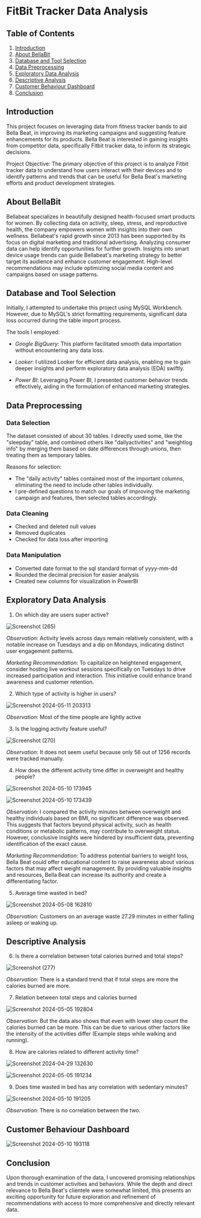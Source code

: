 # FitBit Tracker Data Analysis 

## Table of Contents
1. [Introduction](#introduction)
2. [About BellaBit](#about-bellabit)
3. [Database and Tool Selection](#database-and-tool-selection)
4. [Data Preprocessing](#data-preprocessing)
5. [Exploratory Data Analysis](#exploratory-data-analysis)
6. [Descriptive Analysis](#descriptive-analysis)
7. [Customer Behaviour Dashboard](#customer-behaviour-dashboard)
8. [Conclusion](#conclusion)



## Introduction

This project focuses on leveraging data from fitness tracker bands to aid Bella Beat, in improving its marketing campaigns and suggesting feature enhancements for its products. Bella Beat is interested in gaining insights from competitor data, specifically Fitbit tracker data, to inform its strategic decisions.

Project Objective:
The primary objective of this project is to analyze Fitbit tracker data to understand how users interact with their devices and to identify patterns and trends that can be useful for Bella Beat's marketing efforts and product development strategies.

## About BellaBit

Bellabeat specializes in beautifully designed health-focused smart products for women. By collecting data on activity, sleep, stress, and reproductive health, the company empowers women with insights into their own wellness. Bellabeat's rapid growth since 2013 has been supported by its focus on digital marketing and traditional advertising. Analyzing consumer data can help identify opportunities for further growth. Insights into smart device usage trends can guide Bellabeat's marketing strategy to better target its audience and enhance customer engagement. High-level recommendations may include optimizing social media content and campaigns based on usage patterns.


## Database and Tool Selection

Initially, I attempted to undertake this project using MySQL Workbench. However, due to MySQL's strict formatting requirements, significant data loss occurred during the table import process.

The tools I employed:

- *Google BigQuery*: This platform facilitated smooth data importation without encountering any data loss.

- *Looker*: I utilized Looker for efficient data analysis, enabling me to gain deeper insights and perform exploratory data analysis (EDA) swiftly.

- *Power BI*: Leveraging Power BI, I presented customer behavior trends effectively, aiding in the formulation of enhanced marketing strategies.



## Data Preprocessing

### Data Selection 

The dataset consisted of about 30 tables. I directly used some, like the "sleepday" table, and combined others like "dailyactivities" and "weightlog info" by merging them based on date differences through unions, then treating them as temporary tables.

Reasons for selection:

- The "daily activity" tables contained most of the important columns, eliminating the need to include other tables individually.
- I pre-defined questions to match our goals of improving the marketing campaign and features, then selected tables accordingly.

### Data Cleaning 

- Checked and deleted null values
- Removed duplicates
- Checked for data loss after importing

### Data Manipulation

- Converted date format to the sql standard format of yyyy-mm-dd
- Rounded the decimal precision for easier analysis
- Created new columns for visualization in PowerBI


## Exploratory Data Analysis

1) On which day are users super active?


![Screenshot (265)](https://github.com/AryaTayade/Sales-Insights-Visualization/assets/142443966/1022237e-11f6-4f32-b0ab-266a13e7c06d)

*Observation*:
Activity levels across days remain relatively consistent, with a notable increase on Tuesdays and a dip on Mondays, indicating distinct user engagement patterns.

*Marketing Recommendation*:
To capitalize on heightened engagement, consider hosting live workout sessions specifically on Tuesdays to drive increased participation and interaction. This initiative could enhance brand awareness and customer retention.

2) Which type of activity is higher in users?

![Screenshot 2024-05-11 203313](https://github.com/AryaTayade/Sales-Insights-Visualization/assets/142443966/19e77017-7cf1-4842-891e-f4a150ee322e)

*Observation*: 
Most of the time people are lightly active

3) Is the logging activity feature useful?

![Screenshot (270)](https://github.com/AryaTayade/Sales-Insights-Visualization/assets/142443966/a8620d7d-d2a0-46b8-9263-edc4d2b4ade5)

*Observation*: 
It does not seem useful because only 56 out of 1256 records were tracked manually.

4) How does the different activity time differ in overweight and healthy people?

![Screenshot 2024-05-10 173945](https://github.com/AryaTayade/Sales-Insights-Visualization/assets/142443966/c942861e-7c37-4273-b98e-3d064c2922c7)

![Screenshot 2024-05-10 173439](https://github.com/AryaTayade/Sales-Insights-Visualization/assets/142443966/ea0bf2bd-b5bc-4582-ae98-6eca9e47e0de)

*Observation*:
I compared the activity minutes between overweight and healthy individuals based on BMI, no significant difference was observed. This suggests that factors beyond physical activity, such as health conditions or metabolic patterns, may contribute to overweight status. However, conclusive insights were hindered by insufficient data, preventing identification of the exact cause.

*Marketing Recommendation*:
To address potential barriers to weight loss, Bella Beat could offer educational content to raise awareness about various factors that may affect weight management. By providing valuable insights and resources, Bella Beat can increase its authority and create a differentiating factor.

5) Average time wasted in bed?

![Screenshot 2024-05-08 162810](https://github.com/AryaTayade/Sales-Insights-Visualization/assets/142443966/4ef738dd-bddc-4d58-84df-6818545bb1b0)


*Observation*: 
Customers on an average waste 27.29 minutes in either falling asleep or waking up. 

## Descriptive Analysis

6) Is there a correlation between total calories burned and total steps?

![Screenshot (277)](https://github.com/AryaTayade/Sales-Insights-Visualization/assets/142443966/8b05827a-8e10-40ce-a896-b89859a1ee61)


*Observation*: 
There is a standard trend that if total steps are more the calories burned are more. 

7) Relation between total steps and calories burned

![Screenshot 2024-05-05 192804](https://github.com/AryaTayade/Sales-Insights-Visualization/assets/142443966/ed6ec3ea-b921-4f86-baac-f57982045f57)

*Observation*: 
But the data also shows that even with lower step count the calories burned can be more. This can be due to various other factors like the intensity of the activities differ (Example steps while walking and running).

8) How are calories related to different activity time?

![Screenshot 2024-04-29 132630](https://github.com/AryaTayade/Sales-Insights-Visualization/assets/142443966/618fad42-a845-49a6-b60c-5b23eabe206a)

![Screenshot 2024-05-05 191234](https://github.com/AryaTayade/Sales-Insights-Visualization/assets/142443966/b1d8cef0-f052-498a-8216-459113050c80)

9) Does time wasted in bed has any correlation with sedentary minutes?

![Screenshot 2024-05-10 191205](https://github.com/AryaTayade/Sales-Insights-Visualization/assets/142443966/3b03e8d0-1e97-4293-9766-3ecaf0a4fbae)

*Observation*: 
There is no correlation between the two.

## Customer Behaviour Dashboard

![Screenshot 2024-05-10 193118](https://github.com/AryaTayade/Sales-Insights-Visualization/assets/142443966/f427ce21-6aea-4eab-9fa5-329a75eabe0c)

## Conclusion

Upon thorough examination of the data, I uncovered promising relationships and trends in customer activities and behaviors. While the depth and direct relevance to Bella Beat's clientele were somewhat limited, this presents an exciting opportunity for future exploration and refinement of recommendations with access to more comprehensive and directly relevant data.
